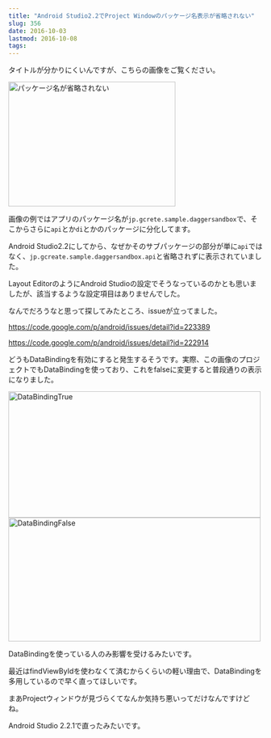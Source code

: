 ```yaml
---
title: "Android Studio2.2でProject Windowのパッケージ名表示が省略されない"
slug: 356
date: 2016-10-03
lastmod: 2016-10-08
tags: 
---
```


タイトルが分かりにくいんですが、こちらの画像をご覧ください。

<img src="https://android.gcreate.jp/wp-content/uploads/2016/10/8961b8e31c9b37f4ed932fc143e5f50f.jpg" alt="パッケージ名が省略されない" title="パッケージ名が省略されない.jpg" border="0" width="331" height="247" />

画像の例ではアプリのパッケージ名が`jp.gcrete.sample.daggersandbox`で、そこからさらに`api`とか`di`とかのパッケージに分化してます。

Android Studio2.2にしてから、なぜかそのサブパッケージの部分が単に`api`ではなく、`jp.gcreate.sample.daggersandbox.api`と省略されずに表示されていました。

Layout EditorのようにAndroid Studioの設定でそうなっているのかとも思いましたが、該当するような設定項目はありませんでした。

なんでだろうなと思って探してみたところ、issueが立ってました。

<a href="https://code.google.com/p/android/issues/detail?id=223389">https://code.google.com/p/android/issues/detail?id=223389</a>

<a href="https://code.google.com/p/android/issues/detail?id=222914">https://code.google.com/p/android/issues/detail?id=222914</a>

どうもDataBindingを有効にすると発生するそうです。実際、この画像のプロジェクトでもDataBindingを使っており、これをfalseに変更すると普段通りの表示になりました。

<img src="https://android.gcreate.jp/wp-content/uploads/2016/10/DataBindingTrue.jpg" alt="DataBindingTrue" title="DataBindingTrue.jpg" border="0" width="500" height="250" />

<img src="https://android.gcreate.jp/wp-content/uploads/2016/10/DataBindingFalse.jpg" alt="DataBindingFalse" title="DataBindingFalse.jpg" border="0" width="500" height="245" />

DataBindingを使っている人のみ影響を受けるみたいです。

最近はfindViewByIdを使わなくて済むからくらいの軽い理由で、DataBindingを多用しているので早く直ってほしいです。

まあProjectウィンドウが見づらくてなんか気持ち悪いってだけなんですけどね。

Android Studio 2.2.1で直ったみたいです。


  